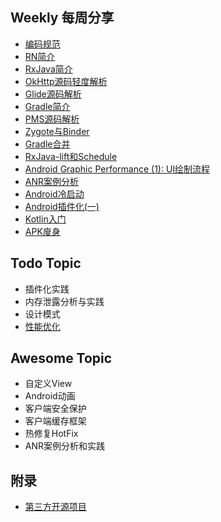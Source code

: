 ## Weekly 每周分享
- [编码规范](./topic/code)
- [RN简介](./topic/react-native)
- [RxJava简介](./topic/rxjava)
- [OkHttp源码轻度解析](https://www.evernote.com/shard/s29/sh/b4ed6da2-cb1e-417a-b809-58b75c8365ec/522324965b9811da)
- [Glide源码解析](./topic/glide)
- [Gradle简介](https://www.evernote.com/shard/s331/sh/80dcb985-503f-4fc3-be85-449c096d6b8e/e545a61f1b1536ae)
- [PMS源码解析](https://www.evernote.com/shard/s331/sh/b90188ac-ccdd-4af4-a744-5315f00a3d80/0e2d8383bbf682c6)
- [Zygote与Binder](https://www.evernote.com/shard/s29/sh/e905b325-820f-4edb-ac68-dcbdfc642f89/e9793a805af3016f)
- [Gradle合并](https://www.evernote.com/shard/s331/sh/4a40d5ae-43fd-4837-862c-11811052e5f6/e2ff8c4f9f814f45)
- [RxJava-lift和Schedule](https://www.evernote.com/shard/s555/sh/02e5d4a6-3dd7-42e0-adc2-dc2cb667e52a/49a5d4489c1986cdde1e7bb15fe9876e)
- [Android Graphic Performance (1): UI绘制流程](https://www.evernote.com/shard/s29/sh/b3d700b2-0efc-4380-9ca3-5638f823353b/4afbf1d56d23838a)
- [ANR案例分析](https://www.evernote.com/shard/s29/sh/b193c55b-6a97-4571-b694-5781108cd85c/6e5774418f6d3dc5)
- [Android冷启动](./topic/launch)
- [Android插件化(一)](https://www.evernote.com/shard/s331/sh/6db20b46-e21c-4fda-bdbd-cd0f30343208/01e418f73e836120)
- [Kotlin入门](https://www.evernote.com/shard/s29/sh/1dbc4ad9-2ffa-4cd0-bea1-84a856eeac2d/3bd5edd6510c5f17)
- [APK廋身](./topic/apk)

## Todo Topic
- 插件化实践
- 内存泄露分析与实践
- 设计模式
- [性能优化](./topic/performance)

## Awesome Topic
- 自定义View
- Android动画
- 客户端安全保护
- 客户端缓存框架
- 热修复HotFix
- ANR案例分析和实践

## 附录
- [第三方开源项目](http://a.codekk.com/)
